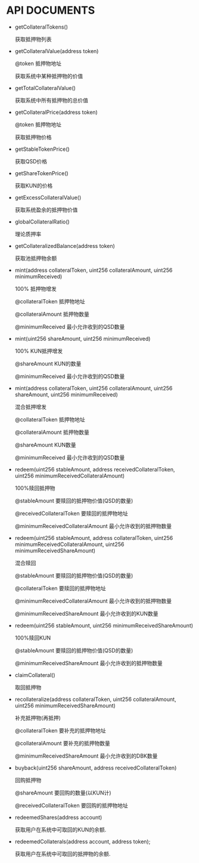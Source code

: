 # API DOCUMENTS

+ getCollateralTokens()

    获取抵押物列表

+ getCollateralValue(address token)

    @token 抵押物地址

    获取系统中某种抵押物的价值

+ getTotalCollateralValue()

    获取系统中所有抵押物的总价值

+ getCollateralPrice(address token)

    @token 抵押物地址

    获取抵押物价格

+ getStableTokenPrice()

    获取QSD价格

+ getShareTokenPrice()
    
    获取KUN的价格

+ getExcessCollateralValue()

    获取系统盈余的抵押物价值

+ globalCollateralRatio()

    理论质押率
+ getCollateralizedBalance(address token)

    获取池抵押物余额
    
+ mint(address collateralToken, uint256 collateralAmount, uint256 minimumReceived)

    100% 抵押物增发
    
    @collateralToken           抵押物地址
    
    @collateralAmount          抵押物数量
    
    @minimumReceived           最小允许收到的QSD数量

+ mint(uint256 shareAmount, uint256 minimumReceived)

    100% KUN抵押增发
    
    @shareAmount     KUN的数量
    
    @minimumReceived 最小允许收到的QSD数量

+ mint(address collateralToken, uint256 collateralAmount, uint256 shareAmount, uint256 minimumReceived)
    
    混合抵押增发
    
    @collateralToken 抵押物地址
    
    @collateralAmount 抵押物数量
    
    @shareAmount KUN数量
    
    @minimumReceived 最小允许收到的QSD数量
    
   
 + redeem(uint256 stableAmount, address receivedCollateralToken, uint256 minimumReceivedCollateralAmount)
    
    100%赎回抵押物
    
    @stableAmount 要赎回的抵押物价值(QSD的数量)
    
    @receivedCollateralToken 要赎回的抵押物地址
    
    @minimumReceivedCollateralAmount 最小允许收到的抵押物数量
    
    
 + redeem(uint256 stableAmount, address collateralToken, uint256 minimumReceivedCollateralAmount, uint256 minimumReceivedShareAmount)

    混合赎回
    
    @stableAmount 要赎回的抵押物价值(QSD的数量)
    
    @collateralToken 要赎回的抵押物地址
    
    @minimumReceivedCollateralAmount 最小允许收到的抵押物数量
    
    @minimumReceivedShareAmount 最小允许收到的KUN数量
    
 + redeem(uint256 stableAmount, uint256 minimumReceivedShareAmount)

    100%赎回KUN
    
    @stableAmount 要赎回的抵押物价值(QSD的数量)
    
    @minimumReceivedShareAmount 最小允许收到的抵押物数量
    
 + claimCollateral()

    取回抵押物

 + recollateralize(address collateralToken, uint256 collateralAmount, uint256 minimumReceivedShareAmount)

    补充抵押物(再抵押)

    @collateralToken 要补充的抵押物地址
    
    @collateralAmount 要补充的抵押物数量
    
    @minimumReceivedShareAmount 最小允许收到的DBK数量
    
 + buyback(uint256 shareAmount, address receivedCollateralToken)
 
    回购抵押物
    
    @shareAmount 要回购的数量(以KUN计)
    
    @receivedCollateralToken 要回购的抵押物地址
    
 + redeemedShares(address account)

   获取用户在系统中可取回的KUN的余额.
   
 + redeemedCollaterals(address account, address token);
    
   获取用户在系统中可取回的抵押物的余额.
   
